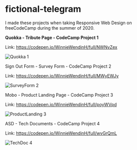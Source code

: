 # fictional-telegram

I made these projects when taking Responsive Web Design on freeCodeCamp during the summer of 2020.


<b>Quokka - Tribute Page - CodeCamp Project 1</b>

Link: https://codepen.io/WinnieWendinH/full/NWNvZex

![Quokka 1](https://user-images.githubusercontent.com/69643040/130157811-9a75fe48-4758-4f8a-af38-88849b629f13.JPG)

Sign Out Form - Survey Form - CodeCamp Project 2

Link: https://codepen.io/WinnieWendinH/full/MWyEWJy

![SurveyForm 2](https://user-images.githubusercontent.com/69643040/130157812-ba893ad4-ec30-4193-9187-9c4938407423.JPG)

Mobo - Product Landing Page - CodeCamp Project 3

Link: https://codepen.io/WinnieWendinH/full/poyWVpd

![ProductLanding 3](https://user-images.githubusercontent.com/69643040/130157810-92afcb7b-c86b-4ef4-a5df-84d04fccacdf.JPG)

ASD - Tech Documents - CodeCamp Project 4

Link: https://codepen.io/WinnieWendinH/full/wvGrQmL

![TechDoc 4](https://user-images.githubusercontent.com/69643040/130157815-9b07168f-af29-4369-87de-1011a6aa7349.JPG)

